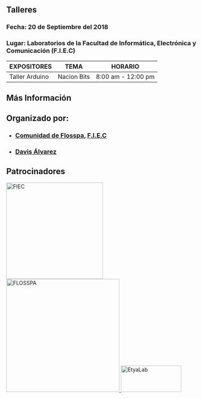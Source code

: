 
## Talleres

### Fecha: 20 de Septiembre del 2018
### Lugar: Laboratorios de la Facultad de Informática, Electrónica y Comunicación (F.I.E.C)

|        EXPOSITORES    |                                TEMA                                        | HORARIO  |
|-----------------------|----------------------------------------------------------------------------|----------|
| Taller Arduino        |Nacion Bits                                 |8:00 am - 12:00 pm          |


## Más Información


## Organizado por:

- ### [Comunidad de Flosspa](https://floss-pa.net/),  [F.I.E.C](http://fiec.up.ac.pa/)
- ### [Davis Álvarez](https://twitter.com/davisclick)

## Patrocinadores
<a href="http://fiec.up.ac.pa/" target="_blank">
<img border="0" alt="FIEC" src="https://pbs.twimg.com/profile_images/669533521921204225/AXQ3oaui_400x400.png" width="256" height="256">
</a>

<a href="https://floss-pa.net/" target="_blank">
<img border="0" alt="FLOSSPA" src="https://pbs.twimg.com/profile_images/852597051808522240/5iJqsWQL_400x400.jpg" width="300" height="300">
</a>

<a href="http://roboticbay.nacionbits.com/es/" target="_blank">
<img border="0" alt="EtyaLab" src="http://roboticbay.nacionbits.com/img/nacionbits-tienda-de-dispositivos-y-piezas-de-robotica-logo-1499875760.jpg" width="160" height="70">
</a>
